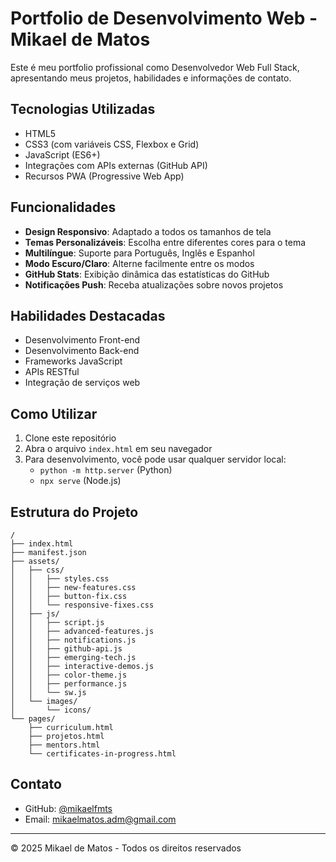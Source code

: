 # Portfolio de Desenvolvimento Web - Mikael de Matos

Este é meu portfolio profissional como Desenvolvedor Web Full Stack, apresentando meus projetos, habilidades e informações de contato.

## Tecnologias Utilizadas

- HTML5
- CSS3 (com variáveis CSS, Flexbox e Grid)
- JavaScript (ES6+)
- Integrações com APIs externas (GitHub API)
- Recursos PWA (Progressive Web App)

## Funcionalidades

- **Design Responsivo**: Adaptado a todos os tamanhos de tela
- **Temas Personalizáveis**: Escolha entre diferentes cores para o tema
- **Multilíngue**: Suporte para Português, Inglês e Espanhol
- **Modo Escuro/Claro**: Alterne facilmente entre os modos
- **GitHub Stats**: Exibição dinâmica das estatísticas do GitHub
- **Notificações Push**: Receba atualizações sobre novos projetos

## Habilidades Destacadas

- Desenvolvimento Front-end
- Desenvolvimento Back-end
- Frameworks JavaScript
- APIs RESTful
- Integração de serviços web

## Como Utilizar

1. Clone este repositório
2. Abra o arquivo `index.html` em seu navegador
3. Para desenvolvimento, você pode usar qualquer servidor local:
   - `python -m http.server` (Python)
   - `npx serve` (Node.js)

## Estrutura do Projeto

```
/
├── index.html
├── manifest.json
├── assets/
│   ├── css/
│   │   ├── styles.css
│   │   ├── new-features.css
│   │   ├── button-fix.css
│   │   └── responsive-fixes.css
│   ├── js/
│   │   ├── script.js
│   │   ├── advanced-features.js
│   │   ├── notifications.js
│   │   ├── github-api.js
│   │   ├── emerging-tech.js
│   │   ├── interactive-demos.js
│   │   ├── color-theme.js
│   │   ├── performance.js
│   │   └── sw.js
│   └── images/
│       └── icons/
└── pages/
    ├── curriculum.html
    ├── projetos.html
    ├── mentors.html
    └── certificates-in-progress.html
```

## Contato

- GitHub: [@mikaelfmts](https://github.com/mikaelfmts)
- Email: mikaelmatos.adm@gmail.com

---

© 2025 Mikael de Matos - Todos os direitos reservados
